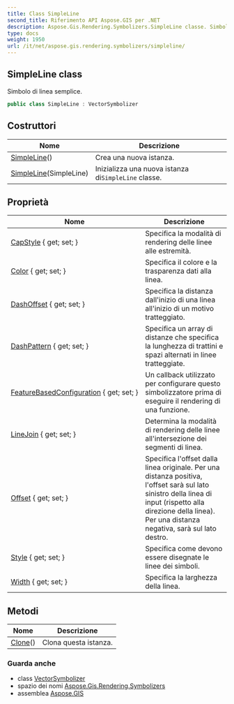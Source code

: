 ```yaml
---
title: Class SimpleLine
second_title: Riferimento API Aspose.GIS per .NET
description: Aspose.Gis.Rendering.Symbolizers.SimpleLine classe. Simbolo di linea semplice.
type: docs
weight: 1950
url: /it/net/aspose.gis.rendering.symbolizers/simpleline/
---
```

## SimpleLine class

Simbolo di linea semplice.

```csharp
public class SimpleLine : VectorSymbolizer
```

## Costruttori

| Nome | Descrizione |
| --- | --- |
| [SimpleLine](simpleline/#constructor)() | Crea una nuova istanza. |
| [SimpleLine](simpleline/#constructor_1)(SimpleLine) | Inizializza una nuova istanza di`SimpleLine` classe. |

## Proprietà

| Nome | Descrizione |
| --- | --- |
| [CapStyle](../../aspose.gis.rendering.symbolizers/simpleline/capstyle/) { get; set; } | Specifica la modalità di rendering delle linee alle estremità. |
| [Color](../../aspose.gis.rendering.symbolizers/simpleline/color/) { get; set; } | Specifica il colore e la trasparenza dati alla linea. |
| [DashOffset](../../aspose.gis.rendering.symbolizers/simpleline/dashoffset/) { get; set; } | Specifica la distanza dall'inizio di una linea all'inizio di un motivo tratteggiato. |
| [DashPattern](../../aspose.gis.rendering.symbolizers/simpleline/dashpattern/) { get; set; } | Specifica un array di distanze che specifica la lunghezza di trattini e spazi alternati in linee tratteggiate. |
| [FeatureBasedConfiguration](../../aspose.gis.rendering.symbolizers/simpleline/featurebasedconfiguration/) { get; set; } | Un callback utilizzato per configurare questo simbolizzatore prima di eseguire il rendering di una funzione. |
| [LineJoin](../../aspose.gis.rendering.symbolizers/simpleline/linejoin/) { get; set; } | Determina la modalità di rendering delle linee all'intersezione dei segmenti di linea. |
| [Offset](../../aspose.gis.rendering.symbolizers/simpleline/offset/) { get; set; } | Specifica l'offset dalla linea originale. Per una distanza positiva, l'offset sarà sul lato sinistro della linea di input (rispetto alla direzione della linea). Per una distanza negativa, sarà sul lato destro. |
| [Style](../../aspose.gis.rendering.symbolizers/simpleline/style/) { get; set; } | Specifica come devono essere disegnate le linee dei simboli. |
| [Width](../../aspose.gis.rendering.symbolizers/simpleline/width/) { get; set; } | Specifica la larghezza della linea. |

## Metodi

| Nome | Descrizione |
| --- | --- |
| [Clone](../../aspose.gis.rendering.symbolizers/simpleline/clone/)() | Clona questa istanza. |

### Guarda anche

* class [VectorSymbolizer](../vectorsymbolizer/)
* spazio dei nomi [Aspose.Gis.Rendering.Symbolizers](../../aspose.gis.rendering.symbolizers/)
* assemblea [Aspose.GIS](../../)


